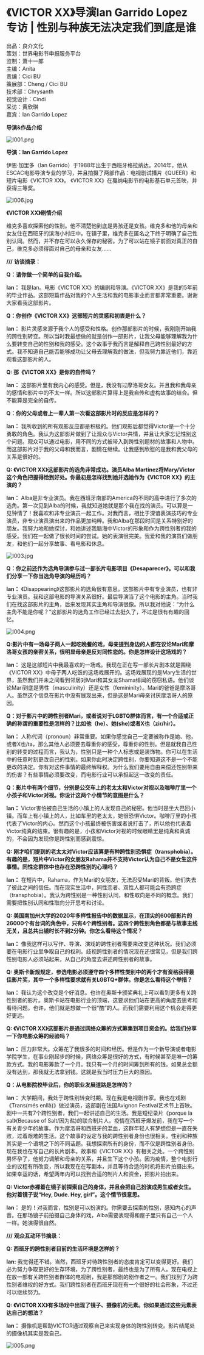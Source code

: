 # 《VICTOR XX》导演Ian Garrido Lopez专访 | 性别与种族无法决定我们到底是谁

出品：良介文化  
策划：世界电影节申报服务平台  
监制：萧十一郎  
主编：Anita  
责编：Cici BU  
策展部：Cheng / Cici BU  
技术部：Chrysanth  
视觉设计：Cindi  
采访：黄欣琪  
嘉宾：Ian Garrido Lopez  

**导演&作品介绍**

![I001.png](/data/upload/ueditor/20201020/1603170216483467.png)

**导演：Ian Garrido Lopez**

伊恩·加里多（Ian Garrido）于1988年出生于西班牙格拉纳达。2014年，他从ESCAC电影导演专业的学习，并且拍摄了两部作品：电视剧试播片《QUEER》和短片电影《VICTOR XX》。 《VICTOR XX》在戛纳电影节的电影基石单元首映，并获得三等奖。

![I006.jpg](/data/upload/ueditor/20201020/1603170232357567.jpg)

**《VICTOR XX》剧情介绍**

维克多喜欢探索他的性别。他不清楚他到底是男孩还是女孩。维克多和他的母亲和女友住在西班牙的滨海小村庄中。在镇子里，维克多在匿名之下终于明确了自己性别认同。然而，并不存在可以永久保存的秘密。为了可以站在镜子前面对真正的自己，维克多必须得面对自己的母亲和女友......

**///** **访谈摘录：**

**Q：请你做一个简单的自我介绍。**

**Ian：** 我是Ian。电影《VICTOR XX》的编剧和导演。《VICTOR XX》是我的5年前的毕业作品。这部短篇作品对我的个人生活和我的电影事业而言都非常重要。谢谢大家看我这部影片。

**Q：你创作《VICTOR XX》这部短片的灵感和初衷是什么？**

**Ian：** 影片灵感来源于我个人的感受和性格。创作那部影片的时候，我刚刚开始我的跨性别转变。所以当时我最想做的就是创作一部影片，让我父母能够理解我为什么要转变自己的性别和我的感受。这个故事于我而言是解释自己跨性别最好的方式。我不知道自己能否能够成功让父母去理解我的做法，但我努力靠近他们，靠近观看这部影片的人。

**Q: 那《VICTOR XX》是你的自传吗？**

**Ian：** 这部影片里有我内心的感受。但是，我没有过摩洛哥女友。并且我和我母亲的感情和影片中的不太一样。所以这部影片算得上是我自传和虚构故事的结合。但不能算是完全的自传。

**Q：你的父母或者上一辈人第一次看这部影片时的反应是怎样的？**

**Ian：** 我所收到的所有观影反应都是积极的。他们观影后都觉得Victor是一个十分勇敢的角色。我认为这部影片做到了让观众与Victor共情，并且让大家忘记性别这个问题。观众可以通过电影，用不同的方式被带入到跨性别题材的故事和人物中。而这部影片对于我的父母和我而言，剧情在继续。让我感到欣慰的是我和我父母的关系是很好的。

**Q: 《VICTOR XX》这部影片的选角非常成功。演员Alba Martinez将Mary/Victor这个角色把握得恰到好处。你最初是怎样找到她并选她作为《VICTOR XX》的主演的？**

**Ian：** Alba是非专业演员。我在西班牙南部的America的不同的高中进行了多次的选角。第一次见到Alba的时候，我就知道她就是那个我在找的演员。可以算是一见钟情了！我喜欢和非专业演员一起工作。对我而言，相比于深谙表演技巧的专业演员，非专业演员演出来的作品更加纯粹。我和Alba在那段时间是关系特别好的朋友。我努力地和她探讨，和她讲述我脑海中Victor的形象和作为跨性别者的我的感受。我们在一起做了很长时间的尝试。她的表演很完美。我爱和我的演员们做朋友，和他们一起分享故事、看电影和休息。

![I003.jpg](/data/upload/ueditor/20201020/1603170263392565.jpg)

**Q：你之前还作为选角导演参与过一部长片电影项目《Desaparecer》。可以和我们分享一下你当选角导演的经历吗？**

**Ian：** 《Disappearing》这部影片的选角很有意思。这部影片中有专业演员，也有非专业演员。我和这部电影的导演关系很好。最后导演当了这个电影的主角。当时我们在找这部影片的主角，后来发现其实主角和导演很像。所以我对他说：“为什么主角不能是你呢？”这部影片的选角工作已经过去挺久了，不过是很有有趣的回忆。

![I004.png](/data/upload/ueditor/20201020/1603170281868222.png)

**Q:影片中有一场母子两人一起吃晚餐的戏，母亲提到身边的人都在议论Mari和摩洛哥女孩的亲密关系，很明显母亲是反对同性恋的。你是怎样设计这场戏的？**

**Ian：** 这是这部短片中我最喜欢的一场戏。我现在正在写一部长片剧本就是围绕《VICTOR XX》中母子两人吃饭的这场戏展开的。这场戏展现的是Mary生活的世界，虽然我们并未之间看到邻居对Mari和其女友Shama绯闻的窃窃私语。他们谈论Mari到底是男性（masculinity）还是女性（femininity）。Mari的爸爸是摩洛哥人。虽然这个信息在影片中没有展现出来，但是这是Mari母亲讨厌摩洛哥人的原因。

**Q：对于影片中的跨性别者Mari，或者说对于LGBTQ群体而言，有一个合适或正确的称谓的重要性是怎样的？比如他（he）、她(she)或者X也（zir/hir）。**

**Ian：** 人称代词（pronoun）非常重要。如果你感觉自己一定要被称作是她、他，或者X也/ta，那么其他人必须要去尊重你的感受，尊重你的性别。但是就我自己性别的转变的过程而言，我认为，性别只是一种个人标志或是装饰物。你可以在生活中的任意时刻更改自己的性别。如果你此时决定跨性别，你要知道这不是一个不能更改的决定。你有对这件事情的最终解释权。为什么我们要用自由来偿还性别带来的伤害？有些事情必须要改变，而电影行业可以承担起这一改变的责任。

**Q：影片中有两个细节，分别是公交车上的老太太和Victor对视以及咖啡厅里一个小孩子和Victor对视。你设计这两个小情节的意图是什么？**

**Ian：** Victor害怕被自己生活的小镇上的人发现自己的秘密。他当时是坐大巴回小镇。而车上有小镇上的人，比如车里的老太太，她很恐惧Victor。咖啡厅里的小孩代表了Victor的内心。然而这个小孩最终被伤害或者说打击了，所以他也代表着Victor纯真的结束。很有趣的是，小孩和Victor对视的时候眼睛里是纯真和真诚的，不会因为发现你是跨性别而感到震惊。

**Q: 刚才咱们提到的老太太对Victor应该算是有种跨性别恐惧症（transphobia）。有趣的是，短片中Victor的女朋友Rahama并不支持Victor认为自己不是女生这件事情。同性恋群体中也存在恐跨性别的心理吗？**

**Ian：** 在短片中，Rahama，作为Mari的女朋友，无法忍受Mari的背叛。他们失去了彼此之间的信任。而在现实生活中，同性恋者、双性人都可能会有恐跨症（transphobia）。我认为跨性别是一种性别认同，和性取向是不同的概念。我们需要把性别认同和性取向分开思考和讨论。

**Q: 美国南加州大学的2020年多样性报告中的数据显示，在顶尖的600部影片的26000个有台词的角色中，只有4个跨性别者。这四个跨性别角色都是与故事主线无关，且总共出镜时长不到2分钟。你怎么看待这个情况？**

**Ian：** 像我这样可以写作、导演、演戏的跨性别者需要来改变这种状况。我们必须要在电影行业里争取自己的权利。歧视跨性别者的情况现在还很常见，但是我们跨性别电影人必须站起来，从自己的角度去讲述跨性别者的故事。

**Q: 奥斯卡新规规定，参选电影必须遵守四个多样性类别中的两个才有资格获得最佳影片奖，其中一个多样性要求就有关LGBTQ+群体。你是怎么看待这个举措？**

**Ian：** 我认为这个改变是个好消息。也许在奥斯卡颁奖典礼上可以看到更多有关跨性别者的影片。奥斯卡站在电影行业的顶端，这要求他们站在更高的角度去思考和看待问题。也许，他们就是想做一个很“酷”的人。而我们需要利用这个机会走得更好更远。

**Q: 《VICTOR XX》这部影片是通过网络众筹的方式筹集到项目资金的。给我们分享一下你电影众筹的经验吗？**

**Ian：** 压力非常大。众筹花了我很多的时间和经历。但是作为一个新导演或者电影学院学生，在事业刚起步的时候，网络众筹是很好的方式，有时候甚至是唯一的筹款方式。我的电影筹款了一个月。我只有一个月的时间筹到所有的钱。如果总金额没有达到，那我就无法拿到钱。这就是我当时压力巨大的原因。

**Q：从电影院校毕业后，你的职业发展道路是怎样的？**

**Ian：** 大学期间，我处于跨性别转变时期。现在我是电视剧作家。我也在戏剧《Trans(més enllà)》做过演员，这部剧在法国Avignon Festival艺术节上首映。剧中一共有7个跨性别者，我们一起讲述自己的生活。我是短纪录片《porque la sal》(Because of Salt/因为盐)的联合制片人。疫情在西班牙爆发前，我在写一个有关青少年的故事。作为摩洛哥和西班牙的混血，这群年轻人有梦想但是一直在失败，过着艰难的生活。这个故事的设定与我的跨性别者身份也很相关。性别和种族其实是一个语境之下的不同话题。我想探索所有的身份，而不仅是跨性别者身份。现在我也在写自己的长片剧本。故事和《VICTOR XX》有相关之处。一个跨性别男怀孕了，他努力调解和母亲的关系，并且生下这个小孩。因为疫情，整个电影行业的议程有所改变，所以我现在在写剧本，并且等待合适的时机将影片拍摄出来。如果幸运的话，希望两年内可以找到合适的制片人和资金，把影片拍出来。

**Q: Victor赤裸着在镜子前探索自己的身体，并且会把自己扮演成男生或者女生。他对着镜子说“Hey, Dude. Hey, girl”。这个情节很意思。**

**Ian：** 是的！对我而言，性别是可以扮演的。你需要去探索的性别，感知内心的声音。在那场镜子前拍摄自己身体的戏，Alba需要表现得和屋子里只有自己一个人一样。她演得很自然。

****///**** **观众互动环节摘录：**

**Q: 西班牙的跨性别者目前的生活环境是怎样的？**

**Ian:** 我觉得还不错。当然，西班牙对待跨性别者的态度肯定可以变得更好。我们必为努力争取更好的生存环境，为了跨性别者，最终也是为了所有人。现在电视上在放一部有关跨性别者群体的电视剧，我是那部剧的剧作者之一。我们找到了为跨性别者维权的好方式。我们跨性别者在西班牙现在有一个很好的社会形象，不过还可以继续努力。

**Q: 《VICTOR XX》有多场戏中出现了镜子、摄像机的元素。你如果通过这些元素表达自己的想法？**

**Ian：** 摄像机是帮助VICTOR通过观察自己来实现身体的跨性别转变。影片结尾处的摄像机其实是我自己。

![I005.png](/data/upload/ueditor/20201020/1603170307383383.png)
